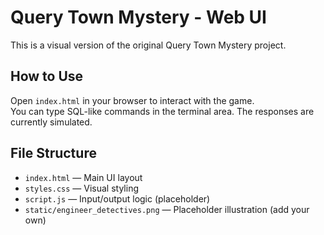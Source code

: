 # Query Town Mystery - Web UI

This is a visual version of the original Query Town Mystery project.

## How to Use

Open `index.html` in your browser to interact with the game.  
You can type SQL-like commands in the terminal area. The responses are currently simulated.

## File Structure

- `index.html` — Main UI layout
- `styles.css` — Visual styling
- `script.js` — Input/output logic (placeholder)
- `static/engineer_detectives.png` — Placeholder illustration (add your own)
